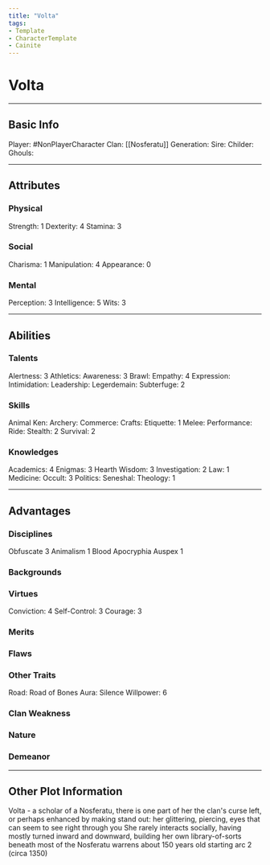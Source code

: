 ```yaml
---
title: "Volta"
tags:
- Template
- CharacterTemplate
- Cainite
---
```

# Volta
---
## Basic Info
Player: #NonPlayerCharacter 
Clan: [[Nosferatu]]
Generation:
Sire:
Childer:
Ghouls:

---

## Attributes
### Physical
Strength: 1
Dexterity: 4
Stamina: 3

### Social
Charisma: 1
Manipulation: 4
Appearance: 0

### Mental
Perception: 3
Intelligence: 5
Wits: 3

---

## Abilities
### Talents
Alertness: 3
Athletics:
Awareness: 3
Brawl:
Empathy: 4
Expression:
Intimidation:
Leadership:
Legerdemain:
Subterfuge: 2

### Skills
Animal Ken:
Archery:
Commerce:
Crafts:
Etiquette: 1
Melee:
Performance:
Ride:
Stealth: 2
Survival: 2

### Knowledges
Academics: 4
Enigmas: 3
Hearth Wisdom: 3
Investigation: 2
Law: 1
Medicine:
Occult: 3
Politics:
Seneshal:
Theology: 1

---

## Advantages
### Disciplines
Obfuscate 3
Animalism 1
Blood Apocryphia
Auspex 1

### Backgrounds



### Virtues
Conviction: 4
Self-Control: 3
Courage: 3

### Merits

### Flaws

### Other Traits
Road: Road of Bones
Aura: Silence
Willpower: 6

### Clan Weakness

### Nature

### Demeanor

---
## Other Plot Information

Volta - a scholar of a Nosferatu, there is one part of her the clan's curse left, or perhaps enhanced by making stand out: her glittering, piercing, eyes that can seem to see right through you
She rarely interacts socially, having mostly turned inward and downward, building her own library-of-sorts beneath most of the Nosferatu warrens
about 150 years old starting arc 2 (circa 1350)